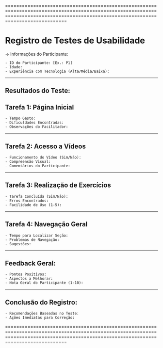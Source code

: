 ========================================================================================================================================================================================

# Registro de Testes de Usabilidade

-> Informações do Participante:

	- ID do Participante: [Ex.: P1]
	- Idade:
	- Experiência com Tecnologia (Alta/Média/Baixa):

-------------------------------------------------------------

## Resultados do Teste:

## Tarefa 1: Página Inicial

	- Tempo Gasto:
	- Dificuldades Encontradas:
	- Observações do Facilitador:

------------------------------------------------------------

## Tarefa 2: Acesso a Vídeos

	- Funcionamento do Vídeo (Sim/Não):
	- Compreensão Visual:
	- Comentários do Participante:

-------------------------------------------------------------

## Tarefa 3: Realização de Exercícios

	- Tarefa Concluída (Sim/Não):
	- Erros Encontrados:
	- Facilidade de Uso (1-5):

-------------------------------------------------------------

## Tarefa 4: Navegação Geral

	- Tempo para Localizar Seção:
	- Problemas de Navegação:
	- Sugestões:

-------------------------------------------------------------

## Feedback Geral:
	
	- Pontos Positivos:
	- Aspectos a Melhorar:
	- Nota Geral do Participante (1-10):

-------------------------------------------------------------

## Conclusão do Registro:
	
	- Recomendações Baseadas no Teste:
	- Ações Imediatas para Correção:

========================================================================================================================================================================================

